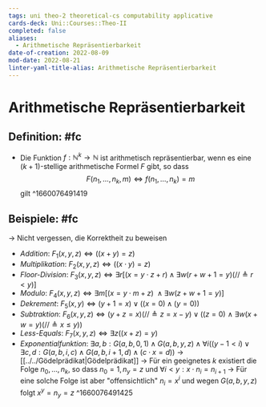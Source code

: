 ```yaml
---
tags: uni theo-2 theoretical-cs computability applicative
cards-deck: Uni::Courses::Theo-II
completed: false
aliases:
  - Arithmetische Repräsentierbarkeit
date-of-creation: 2022-08-09
mod-date: 2022-08-21
linter-yaml-title-alias: Arithmetische Repräsentierbarkeit
---
```


# Arithmetische Repräsentierbarkeit

## Definition: #fc
- Die Funktion $f:\mathbb{N}^k\rightarrow\mathbb{N}$ ist arithmetisch repräsentierbar, wenn es eine $(k+1)$-stellige arithmetische Formel $F$ gibt, so dass $$F(n_1,\dots,n_k,m)\Leftrightarrow f(n_1,\dots,n_k)=m$$ gilt
^1660076491419

## Beispiele: #fc
→ Nicht vergessen, die Korrektheit zu beweisen
- *Addition*: $F_1(x, y , z) \Leftrightarrow ((x + y ) = z)$
- *Multiplikation*: $F_2(x, y , z) \Leftrightarrow ((x\cdot y ) = z)$
- *Floor-Division*: $F_3(x,y,z)\Leftrightarrow \exists r[(x=y\cdot z+r)\wedge\exists w(r+w+1=y)(//\triangleq r<y)]$
- *Modulo*: $F_4(x,y,z)\Leftrightarrow\exists m[(x=y\cdot m+z)~\wedge\exists w(z+w+1=y)]$
- *Dekrement*: $F_5(x,y)\Leftrightarrow(y+1=x)\vee((x=0)\wedge(y=0))$
- *Subtraktion*: $F_6(x,y,z)\Leftrightarrow(y+z=x)(//\triangleq z=x-y)\vee((z=0)~\wedge~\exists w(x+w=y)(//\triangleq x\leq y))$
- *Less-Equals*: $F_7(x,y,z)\Leftrightarrow\exists z((x+z)=y)$
- *Exponentialfunktion*: $\exists a,b:G(a,b,0,1)\wedge G(a,b,y,z)\wedge\forall i((y−1<i)\vee\exists c,d:G(a,b,i,c)\wedge G(a,b,i+1,d)\wedge(c\cdot x= d))$
	→ [[../../Gödelprädikat|Gödelprädikat]]
	→ Für ein geeignetes $k$ existiert die Folge $n_0,\dots,n_k$, so dass $n_0=1,n_y=z$ und $\forall i<y:x\cdot n_i=n_{i+1}$
	→ Für eine solche Folge ist aber "offensichtlich" $n_i=x^i$ und wegen $G(a,b,y,z)$ folgt $x^y=n_y=z$
^1660076491425
